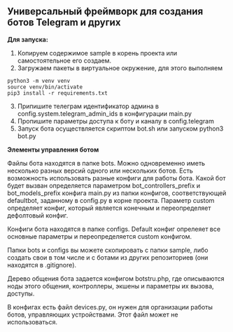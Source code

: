 **Универсальный фреймворк для создания ботов Telegram и других**
---
**Для запуска:**
1. Копируем содержимое sample в корень проекта или самостоятельное его создаем.
2. Загружаем пакеты в виртуальное окружение, для этого выполняем
```
python3 -m venv venv
source venv/bin/activate
pip3 install -r requirements.txt
```
3. Припишите телеграм идентификатор админа в config.system.telegram_admin_ids в конфигурации main.py
4. Пропишите параметры доступа к боту и каналу в config.telegram
5. Запуск бота осуществляется скриптом bot.sh или запуском python3 bot.py

**Элементы управления ботом**

Файлы бота находятся в папке bots. Можно одновременно иметь несколько разных версий одного или нескольких ботов. 
Есть возможность использовать разные конфиги для работы бота. Какой бот будет вызван определяется параметром bot_controllers_prefix и bot_models_prefix конфига main.py из папки конфигов, соответствующей defaultbot, заданному в config.py
в корне проекта. Параметр custom определяет конфиг, который является конечным и переопределяет
дефолтовый конфиг.

Конфиги бота находятся в папке configs. Default конфиг опрелеяет все основные параметры и переопределяется custom конфигом.

Папки bots и configs вы можете скопировать с папки sample, либо создать свои в том числе и с ботами из 
других репозиториев (они находятся в .gitignore).

Дерево общения бота задается конфигом botstru.php, где описываются ноды этого общения, контроллеры,
экшены и параметры их вызова, доступы.

В конфигах есть файл devices.py, он нужен для организации работы ботов, управляющих устройствами. 
Этот файл может не использоваться.

